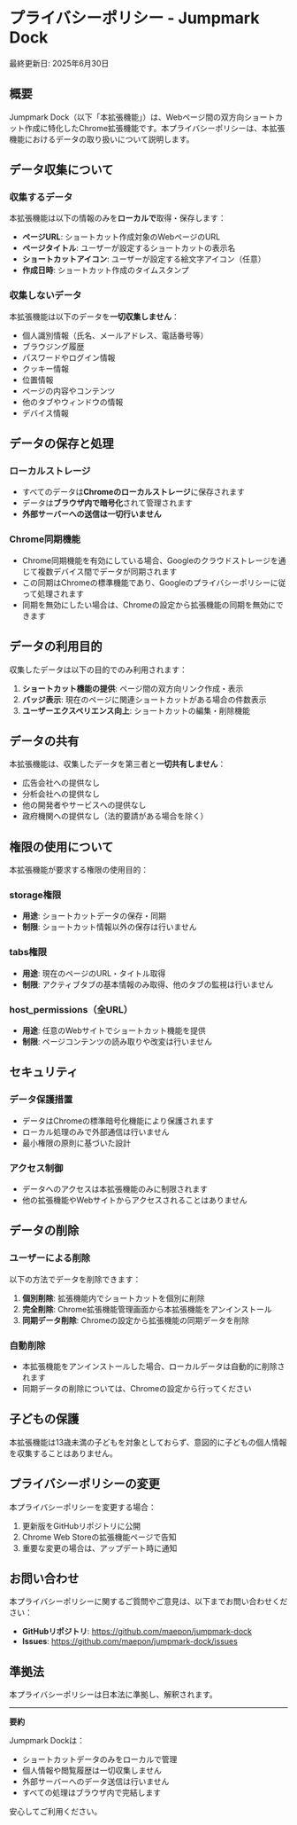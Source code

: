 # プライバシーポリシー - Jumpmark Dock

最終更新日: 2025年6月30日

## 概要

Jumpmark Dock（以下「本拡張機能」）は、Webページ間の双方向ショートカット作成に特化したChrome拡張機能です。本プライバシーポリシーは、本拡張機能におけるデータの取り扱いについて説明します。

## データ収集について

### 収集するデータ

本拡張機能は以下の情報のみを**ローカルで**取得・保存します：

- **ページURL**: ショートカット作成対象のWebページのURL
- **ページタイトル**: ユーザーが設定するショートカットの表示名
- **ショートカットアイコン**: ユーザーが設定する絵文字アイコン（任意）
- **作成日時**: ショートカット作成のタイムスタンプ

### 収集しないデータ

本拡張機能は以下のデータを**一切収集しません**：

- 個人識別情報（氏名、メールアドレス、電話番号等）
- ブラウジング履歴
- パスワードやログイン情報
- クッキー情報
- 位置情報
- ページの内容やコンテンツ
- 他のタブやウィンドウの情報
- デバイス情報

## データの保存と処理

### ローカルストレージ

- すべてのデータは**Chromeのローカルストレージ**に保存されます
- データは**ブラウザ内で暗号化**されて管理されます
- **外部サーバーへの送信は一切行いません**

### Chrome同期機能

- Chrome同期機能を有効にしている場合、Googleのクラウドストレージを通じて複数デバイス間でデータが同期されます
- この同期はChromeの標準機能であり、Googleのプライバシーポリシーに従って処理されます
- 同期を無効にしたい場合は、Chromeの設定から拡張機能の同期を無効にできます

## データの利用目的

収集したデータは以下の目的でのみ利用されます：

1. **ショートカット機能の提供**: ページ間の双方向リンク作成・表示
2. **バッジ表示**: 現在のページに関連ショートカットがある場合の件数表示
3. **ユーザーエクスペリエンス向上**: ショートカットの編集・削除機能

## データの共有

本拡張機能は、収集したデータを第三者と**一切共有しません**：

- 広告会社への提供なし
- 分析会社への提供なし  
- 他の開発者やサービスへの提供なし
- 政府機関への提供なし（法的要請がある場合を除く）

## 権限の使用について

本拡張機能が要求する権限の使用目的：

### storage権限
- **用途**: ショートカットデータの保存・同期
- **制限**: ショートカット情報以外の保存は行いません

### tabs権限
- **用途**: 現在のページのURL・タイトル取得
- **制限**: アクティブタブの基本情報のみ取得、他のタブの監視は行いません

### host_permissions（全URL）
- **用途**: 任意のWebサイトでショートカット機能を提供
- **制限**: ページコンテンツの読み取りや改変は行いません

## セキュリティ

### データ保護措置

- データはChromeの標準暗号化機能により保護されます
- ローカル処理のみで外部通信は行いません
- 最小権限の原則に基づいた設計

### アクセス制御

- データへのアクセスは本拡張機能のみに制限されます
- 他の拡張機能やWebサイトからアクセスされることはありません

## データの削除

### ユーザーによる削除

以下の方法でデータを削除できます：

1. **個別削除**: 拡張機能内でショートカットを個別に削除
2. **完全削除**: Chrome拡張機能管理画面から本拡張機能をアンインストール
3. **同期データ削除**: Chromeの設定から拡張機能の同期データを削除

### 自動削除

- 本拡張機能をアンインストールした場合、ローカルデータは自動的に削除されます
- 同期データの削除については、Chromeの設定から行ってください

## 子どもの保護

本拡張機能は13歳未満の子どもを対象としておらず、意図的に子どもの個人情報を収集することはありません。

## プライバシーポリシーの変更

本プライバシーポリシーを変更する場合：

1. 更新版をGitHubリポジトリに公開
2. Chrome Web Storeの拡張機能ページで告知
3. 重要な変更の場合は、アップデート時に通知

## お問い合わせ

本プライバシーポリシーに関するご質問やご意見は、以下までお問い合わせください：

- **GitHubリポジトリ**: https://github.com/maepon/jumpmark-dock
- **Issues**: https://github.com/maepon/jumpmark-dock/issues

## 準拠法

本プライバシーポリシーは日本法に準拠し、解釈されます。

---

**要約**

Jumpmark Dockは：
- ショートカットデータのみをローカルで管理
- 個人情報や閲覧履歴は一切収集しません
- 外部サーバーへのデータ送信は行いません
- すべての処理はブラウザ内で完結します

安心してご利用ください。